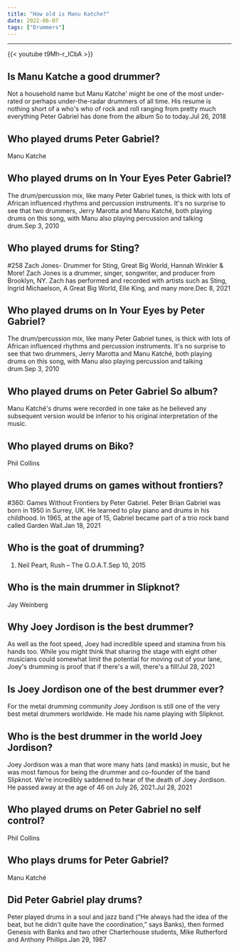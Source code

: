 ```yaml
---
title: "How old is Manu Katche?"
date: 2022-06-07
tags: ["Drummers"]
---
```


---
{{< youtube t9Mh-r_ICbA >}}
## Is Manu Katche a good drummer?
Not a household name but Manu Katche' might be one of the most under-rated or perhaps under-the-radar drummers of all time. His resume is nothing short of a who's who of rock and roll ranging from pretty much everything Peter Gabriel has done from the album So to today.Jul 26, 2018

## Who played drums Peter Gabriel?
Manu Katche

## Who played drums on In Your Eyes Peter Gabriel?
The drum/percussion mix, like many Peter Gabriel tunes, is thick with lots of African influenced rhythms and percussion instruments. It's no surprise to see that two drummers, Jerry Marotta and Manu Katché, both playing drums on this song, with Manu also playing percussion and talking drum.Sep 3, 2010

## Who played drums for Sting?
#258 Zach Jones- Drummer for Sting, Great Big World, Hannah Winkler & More! Zach Jones is a drummer, singer, songwriter, and producer from Brooklyn, NY. Zach has performed and recorded with artists such as Sting, Ingrid Michaelson, A Great Big World, Elle King, and many more.Dec 8, 2021

## Who played drums on In Your Eyes by Peter Gabriel?
The drum/percussion mix, like many Peter Gabriel tunes, is thick with lots of African influenced rhythms and percussion instruments. It's no surprise to see that two drummers, Jerry Marotta and Manu Katché, both playing drums on this song, with Manu also playing percussion and talking drum.Sep 3, 2010

## Who played drums on Peter Gabriel So album?
Manu Katché's drums were recorded in one take as he believed any subsequent version would be inferior to his original interpretation of the music.

## Who played drums on Biko?
Phil Collins

## Who played drums on games without frontiers?
#360: Games Without Frontiers by Peter Gabriel. Peter Brian Gabriel was born in 1950 in Surrey, UK. He learned to play piano and drums in his childhood. In 1965, at the age of 15, Gabriel became part of a trio rock band called Garden Wall.Jan 18, 2021

## Who is the goat of drumming?
1. Neil Peart, Rush – The G.O.A.T.Sep 10, 2015

## Who is the main drummer in Slipknot?
Jay Weinberg

## Why Joey Jordison is the best drummer?
As well as the foot speed, Joey had incredible speed and stamina from his hands too. While you might think that sharing the stage with eight other musicians could somewhat limit the potential for moving out of your lane, Joey's drumming is proof that if there's a will, there's a fill!Jul 28, 2021

## Is Joey Jordison one of the best drummer ever?
For the metal drumming community Joey Jordison is still one of the very best metal drummers worldwide. He made his name playing with Slipknot.

## Who is the best drummer in the world Joey Jordison?
Joey Jordison was a man that wore many hats (and masks) in music, but he was most famous for being the drummer and co-founder of the band Slipknot. We're incredibly saddened to hear of the death of Joey Jordison. He passed away at the age of 46 on July 26, 2021.Jul 28, 2021

## Who played drums on Peter Gabriel no self control?
Phil Collins

## Who plays drums for Peter Gabriel?
Manu Katché

## Did Peter Gabriel play drums?
Peter played drums in a soul and jazz band (“He always had the idea of the beat, but he didn't quite have the coordination,” says Banks), then formed Genesis with Banks and two other Charterhouse students, Mike Rutherford and Anthony Phillips.Jan 29, 1987

